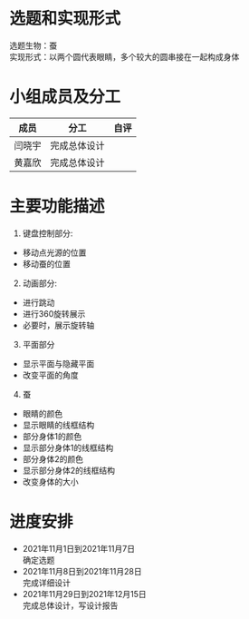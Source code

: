 # 选题和实现形式
选题生物：蚕  
实现形式：以两个圆代表眼睛，多个较大的圆串接在一起构成身体
# 小组成员及分工
|成员|分工|自评|
| :----:  |  :----:  | :----:|
|  闫晓宇  | 完成总体设计  | |
|  黄嘉欣  | 完成总体设计  | |
# 主要功能描述
1. 键盘控制部分:  
  - 移动点光源的位置
  - 移动蚕的位置
2. 动画部分:  
  - 进行跳动
  - 进行360旋转展示
  - 必要时，展示旋转轴
3. 平面部分
  - 显示平面与隐藏平面
  - 改变平面的角度
4. 蚕
  - 眼睛的颜色
  - 显示眼睛的线框结构
  - 部分身体1的颜色
  - 显示部分身体1的线框结构
  - 部分身体2的颜色
  - 显示部分身体2的线框结构
  - 改变身体的大小
# 进度安排
- 2021年11月1日到2021年11月7日  
确定选题
- 2021年11月8日到2021年11月28日   
完成详细设计
- 2021年11月29日到2021年12月15日  
完成总体设计，写设计报告